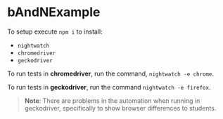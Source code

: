 # bAndNExample

To setup execute `npm i` to install:
* `nightwatch`
* `chromedriver`
* `geckodriver`

To run tests in **chromedriver**, run the command, `nightwatch -e chrome`.

To run tests in **geckodriver**, run the command `nightwatch -e firefox`.

> **Note**: There are problems in the automation when running in geckodriver, specifically to show browser differences to students.
